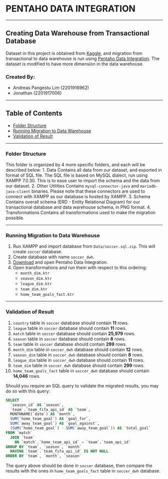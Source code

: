 # PENTAHO DATA INTEGRATION

---

## Creating Data Warehouse from Transactional Database

Dataset in this project is obtained from [Kaggle](https://www.kaggle.com/hugomathien/soccer), and migration from transactional to data warehouse is run using [Pentaho Data Integration](https://sourceforge.net/projects/pentaho/). The dataset is modified to have more dimension in the data warehouse.

### Created By:
- Andreas Pangestu Lim (2201916962)
- Jonathan (2201917006)

---

## Table of Contents
* [Folder Structure](#folder-structure)
* [Running Migration to Data Warehouse](#running-migration-to-data-warehouse)
* [Validation of Result](#validation-of-result)

---

### Folder Structure

This folder is organized by 4 more specific folders, and each will be described below:
	1. Data
		Contains all data from our dataset, and exported in format of SQL file. The SQL file is based on MySQL dialect, run using XAMPP 7.0.30. This is to ease user to import the schema and the data from our dataset.
	2. Other Utilities
		Contains `mysql-connector-java` and `mariadb-java-client` binaries. Please note that these connectors are used to connect with XAMPP as our database is hosted by XAMPP.
	3. Schema
		Contains overall schema (ERD - Entity Relational Diagram) for our transactional database and data warehouse schema, in PNG format.
	4. Transformations
		Contains all transformations used to make the migration possible.

---

### Running Migration to Data Warehouse

1. Run XAMPP and import database from `Data/soccer.sql.zip`. This will create `soccer` database.
2. Create database with name `soccer_dwh`.
3. [Download](https://sourceforge.net/projects/pentaho/) and open Pentaho Data Integration.
4. Open transformations and run them with respect to this ordering:
	- `month_dim.ktr`
	- `season_dim.ktr`
	- `league_dim.ktr`
	- `team_dim.ktr`
	- `home_team_goals_fact.ktr`

---

### Validation of Result

1. `country` table in `soccer` database should contain **11** rows.
2. `league` table in `soccer` database should contain **11** rows.
3. `match` table in `soccer` database should contain **25,979** rows.
4. `season` table in `soccer` database should contain **8** rows.
5. `team` table in `soccer` database should contain **299** rows.
6. `month_dim` table in `soccer_dwh` database should contain **12** rows.
7. `season_dim` table in `soccer_dwh` database should contain **8** rows.
8. `league_dim` table in `soccer_dwh` database should contain **11** rows.
9. `team_dim` table in `soccer_dwh` database should contain **299** rows.
10. `home_team_goals_fact` table in `soccer_dwh` database should contain **14,046** rows.

Should you require an SQL query to validate the migrated results, you may do so with this query:

~~~~sql
SELECT
  `season_id` AS `season`,
  `team`.`team_fifa_api_id` AS `team`,
  MONTHNAME(`date`) AS `month`,
  SUM(`home_team_goal`) AS `goal_for`,
  SUM(`away_team_goal`) AS `goal_against`,
  (SUM(`home_team_goal`) - SUM(`away_team_goal`)) AS `total_goal`
FROM `match`
  JOIN `team`
    ON `match`.`home_team_api_id` = `team`.`team_api_id`
GROUP BY `team`, `season`, `month`
  HAVING `team`.`team_fifa_api_id` IS NOT NULL
ORDER BY `team`, `month`, `season`
~~~~

The query above should be done in `soccer` database, then compare the results with the ones in `home_team_goals_fact` table in `soccer_dwh` database.
